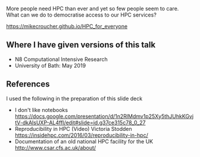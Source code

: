 More people need HPC than ever and yet so few people seem to care.  
What can we do to democratise access to our HPC services?

https://mikecroucher.github.io/HPC_for_everyone

## Where I have given versions of this talk

   * N8 Computational Intensive Research
   * University of Bath: May 2019

## References

I used the following in the preparation of this slide deck

* I don't like notebooks https://docs.google.com/presentation/d/1n2RlMdmv1p25Xy5thJUhkKGvjtV-dkAIsUXP-AL4ffI/edit#slide=id.g37ce315c78_0_27
* Reproducibility in HPC (Video) Victoria Stodden https://insidehpc.com/2016/03/reproducibility-in-hpc/
* Documentation of an old national HPC facility for the UK http://www.csar.cfs.ac.uk/about/
